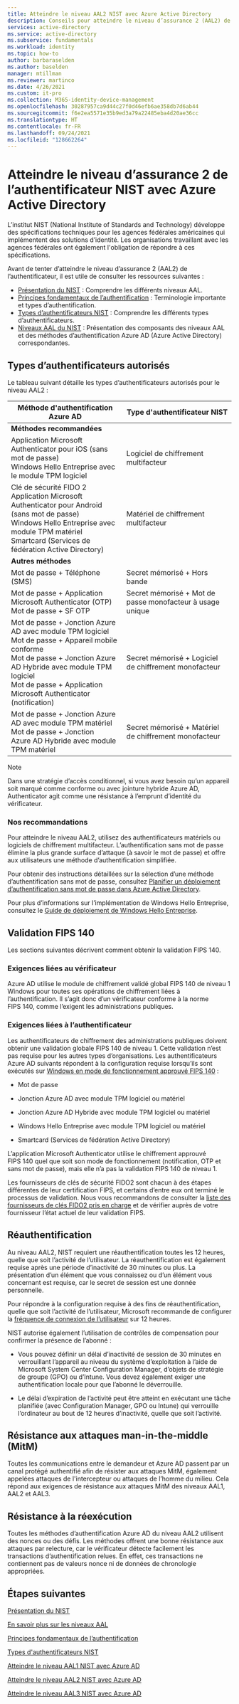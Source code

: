 ```yaml
---
title: Atteindre le niveau AAL2 NIST avec Azure Active Directory
description: Conseils pour atteindre le niveau d’assurance 2 (AAL2) de l’authentificateur NIST avec Azure Active Directory.
services: active-directory
ms.service: active-directory
ms.subservice: fundamentals
ms.workload: identity
ms.topic: how-to
author: barbaraselden
ms.author: baselden
manager: mtillman
ms.reviewer: martinco
ms.date: 4/26/2021
ms.custom: it-pro
ms.collection: M365-identity-device-management
ms.openlocfilehash: 30287957ca9d44c27f0d46efb6ae358db7d6ab44
ms.sourcegitcommit: f6e2ea5571e35b9ed3a79a22485eba4d20ae36cc
ms.translationtype: HT
ms.contentlocale: fr-FR
ms.lasthandoff: 09/24/2021
ms.locfileid: "128662264"
---
```

# <a name="achieve-nist-authenticator-assurance-level-2-with-azure-active-directory"></a>Atteindre le niveau d’assurance 2 de l’authentificateur NIST avec Azure Active Directory

L’institut NIST (National Institute of Standards and Technology) développe des spécifications techniques pour les agences fédérales américaines qui implémentent des solutions d’identité. Les organisations travaillant avec les agences fédérales ont également l'obligation de répondre à ces spécifications. 

Avant de tenter d’atteindre le niveau d’assurance 2 (AAL2) de l’authentificateur, il est utile de consulter les ressources suivantes :
* [Présentation du NIST](nist-overview.md) : Comprendre les différents niveaux AAL.
* [Principes fondamentaux de l’authentification](nist-authentication-basics.md) : Terminologie importante et types d’authentification.
* [Types d’authentificateurs NIST](nist-authenticator-types.md) : Comprendre les différents types d’authentificateurs.
* [Niveaux AAL du NIST](nist-about-authenticator-assurance-levels.md) : Présentation des composants des niveaux AAL et des méthodes d’authentification Azure AD (Azure Active Directory) correspondantes.

## <a name="permitted-authenticator-types"></a>Types d’authentificateurs autorisés

Le tableau suivant détaille les types d’authentificateurs autorisés pour le niveau AAL2 :

| Méthode d'authentification Azure AD| Type d'authentificateur NIST | 
| - | - |
| **Méthodes recommandées** |   | 
| Application Microsoft Authenticator pour iOS (sans mot de passe)<br>Windows Hello Entreprise avec le module TPM logiciel | Logiciel de chiffrement multifacteur |
| Clé de sécurité FIDO 2<br>Application Microsoft Authenticator pour Android (sans mot de passe)<br>Windows Hello Entreprise avec module TPM matériel<br>Smartcard (Services de fédération Active Directory) | Matériel de chiffrement multifacteur |
| **Autres méthodes** |  |
| Mot de passe + Téléphone (SMS) | Secret mémorisé + Hors bande |
| Mot de passe + Application Microsoft Authenticator (OTP)<br>Mot de passe + SF OTP | Secret mémorisé + Mot de passe monofacteur à usage unique |
| Mot de passe + Jonction Azure AD avec module TPM logiciel <br>Mot de passe + Appareil mobile conforme<br>Mot de passe + Jonction Azure AD Hybride avec module TPM logiciel <br>Mot de passe + Application Microsoft Authenticator (notification) | Secret mémorisé + Logiciel de chiffrement monofacteur |
| Mot de passe + Jonction Azure AD avec module TPM matériel <br>Mot de passe + Jonction Azure AD Hybride avec module TPM matériel | Secret mémorisé + Matériel de chiffrement monofacteur |

> [!NOTE]
> Dans une stratégie d’accès conditionnel, si vous avez besoin qu’un appareil soit marqué comme conforme ou avec jointure hybride Azure AD, Authenticator agit comme une résistance à l’emprunt d’identité du vérificateur.

### <a name="our-recommendations"></a>Nos recommandations

Pour atteindre le niveau AAL2, utilisez des authentificateurs matériels ou logiciels de chiffrement multifacteur. L’authentification sans mot de passe élimine la plus grande surface d’attaque (à savoir le mot de passe) et offre aux utilisateurs une méthode d’authentification simplifiée. 

Pour obtenir des instructions détaillées sur la sélection d’une méthode d’authentification sans mot de passe, consultez [Planifier un déploiement d’authentification sans mot de passe dans Azure Active Directory](../authentication/howto-authentication-passwordless-deployment.md).

Pour plus d’informations sur l’implémentation de Windows Hello Entreprise, consultez le [Guide de déploiement de Windows Hello Entreprise](/windows/security/identity-protection/hello-for-business/hello-deployment-guide).

## <a name="fips-140-validation"></a>Validation FIPS 140

Les sections suivantes décrivent comment obtenir la validation FIPS 140.

### <a name="verifier-requirements"></a>Exigences liées au vérificateur

Azure AD utilise le module de chiffrement validé global FIPS 140 de niveau 1 Windows pour toutes ses opérations de chiffrement liées à l’authentification. Il s’agit donc d’un vérificateur conforme à la norme FIPS 140, comme l’exigent les administrations publiques.

### <a name="authenticator-requirements"></a>Exigences liées à l’authentificateur

Les authentificateurs de chiffrement des administrations publiques doivent obtenir une validation globale FIPS 140 de niveau 1. Cette validation n’est pas requise pour les autres types d’organisations. Les authentificateurs Azure AD suivants répondent à la configuration requise lorsqu’ils sont exécutés sur [Windows en mode de fonctionnement approuvé FIPS 140](/windows/security/threat-protection/fips-140-validation) :

* Mot de passe

* Jonction Azure AD avec module TPM logiciel ou matériel

* Jonction Azure AD Hybride avec module TPM logiciel ou matériel

* Windows Hello Entreprise avec module TPM logiciel ou matériel

* Smartcard (Services de fédération Active Directory) 

L’application Microsoft Authenticator utilise le chiffrement approuvé FIPS 140 quel que soit son mode de fonctionnement (notification, OTP et sans mot de passe), mais elle n’a pas la validation FIPS 140 de niveau 1.

Les fournisseurs de clés de sécurité FIDO2 sont chacun à des étapes différentes de leur certification FIPS, et certains d’entre eux ont terminé le processus de validation. Nous vous recommandons de consulter la [liste des fournisseurs de clés FIDO2 pris en charge](../authentication/concept-authentication-passwordless.md#fido2-security-key-providers) et de vérifier auprès de votre fournisseur l’état actuel de leur validation FIPS.


## <a name="reauthentication"></a>Réauthentification 

Au niveau AAL2, NIST requiert une réauthentification toutes les 12 heures, quelle que soit l’activité de l’utilisateur. La réauthentification est également requise après une période d’inactivité de 30 minutes ou plus. La présentation d’un élément que vous connaissez ou d’un élément vous concernant est requise, car le secret de session est une donnée personnelle.

Pour répondre à la configuration requise à des fins de réauthentification, quelle que soit l’activité de l’utilisateur, Microsoft recommande de configurer la [fréquence de connexion de l’utilisateur](../conditional-access/howto-conditional-access-session-lifetime.md) sur 12 heures. 

NIST autorise également l’utilisation de contrôles de compensation pour confirmer la présence de l’abonné :

* Vous pouvez définir un délai d’inactivité de session de 30 minutes en verrouillant l’appareil au niveau du système d’exploitation à l’aide de Microsoft System Center Configuration Manager, d’objets de stratégie de groupe (GPO) ou d’Intune. Vous devez également exiger une authentification locale pour que l’abonné le déverrouille.

* Le délai d’expiration de l’activité peut être atteint en exécutant une tâche planifiée (avec Configuration Manager, GPO ou Intune) qui verrouille l’ordinateur au bout de 12 heures d’inactivité, quelle que soit l’activité.

## <a name="man-in-the-middle-resistance"></a>Résistance aux attaques man-in-the-middle (MitM) 

Toutes les communications entre le demandeur et Azure AD passent par un canal protégé authentifié afin de résister aux attaques MitM, également appelées attaques de l'intercepteur ou attaques de l’homme du milieu. Cela répond aux exigences de résistance aux attaques MitM des niveaux AAL1, AAL2 et AAL3.

## <a name="replay-resistance"></a>Résistance à la réexécution

Toutes les méthodes d’authentification Azure AD du niveau AAL2 utilisent des nonces ou des défis. Les méthodes offrent une bonne résistance aux attaques par relecture, car le vérificateur détecte facilement les transactions d’authentification relues. En effet, ces transactions ne contiennent pas de valeurs nonce ni de données de chronologie appropriées.

## <a name="next-steps"></a>Étapes suivantes 

[Présentation du NIST](nist-overview.md)

[En savoir plus sur les niveaux AAL](nist-about-authenticator-assurance-levels.md)

[Principes fondamentaux de l’authentification](nist-authentication-basics.md)

[Types d'authentificateurs NIST](nist-authenticator-types.md)

[Atteindre le niveau AAL1 NIST avec Azure AD](nist-authenticator-assurance-level-1.md)

[Atteindre le niveau AAL2 NIST avec Azure AD](nist-authenticator-assurance-level-2.md)

[Atteindre le niveau AAL3 NIST avec Azure AD](nist-authenticator-assurance-level-3.md)
